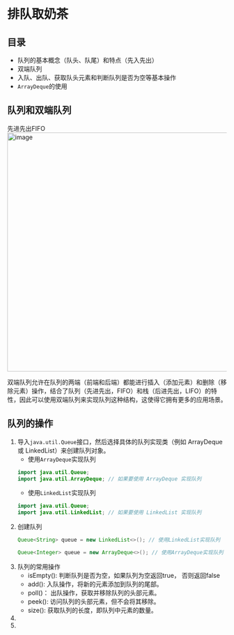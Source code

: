 # 排队取奶茶

## 目录
* 队列的基本概念（队头、队尾）和特点（先入先出）
* 双端队列
* 入队、出队、获取队头元素和判断队列是否为空等基本操作
* `ArrayDeque`的使用

## 队列和双端队列
先进先出FIFO
<img width="549" alt="image" src="https://github.com/Xiaxlll/OR_Study/assets/77572858/844b6c98-f38c-4f4b-8280-8d8b0ac9bddb">

双端队列允许在队列的两端（前端和后端）都能进行插入（添加元素）和删除（移除元素）操作，结合了队列（先进先出，FIFO）和栈（后进先出，LIFO）的特性，因此可以使用双端队列来实现队列这种结构，这使得它拥有更多的应用场景。

## 队列的操作
1. 导入`java.util.Queue`接口，然后选择具体的队列实现类（例如 ArrayDeque 或 LinkedList）来创建队列对象。
   * 使用`ArrayDeque`实现队列
   ``` java
   import java.util.Queue;
   import java.util.ArrayDeque; // 如果要使用 ArrayDeque 实现队列
   ```
   * 使用`LinkedList`实现队列
   ``` java
   import java.util.Queue;
   import java.util.LinkedList; // 如果要使用 LinkedList 实现队列
   ```
2. 创建队列
   ``` java
   Queue<String> queue = new LinkedList<>(); // 使用LinkedList实现队列

   Queue<Integer> queue = new ArrayDeque<>(); // 使用ArrayDeque实现队列
   ```
3. 队列的常用操作
   * isEmpty(): 判断队列是否为空，如果队列为空返回true， 否则返回false
   * add(): 入队操作，将新的元素添加到队列的尾部。
   * poll()： 出队操作，获取并移除队列的头部元素。
   * peek(): 访问队列的头部元素，但不会将其移除。
   * size(): 获取队列的长度，即队列中元素的数量。
4. 
5. 
